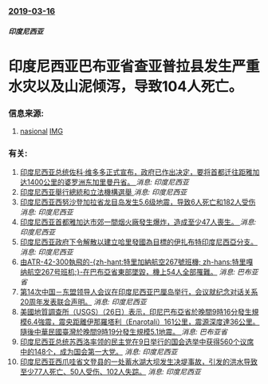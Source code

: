 ### [2019-03-16](/news/2019/03/16/index.md)

##### 印度尼西亚
# 印度尼西亚巴布亚省查亚普拉县发生严重水灾以及山泥倾泻，导致104人死亡。 




### 信息来源:

1. [nasional](https://www.cnnindonesia.com/nasional/20190320133826-20-379044/104-orang-tewas-dalam-banjir-sentani-korban-dikubur-massal) [IMG](https://awsimages.detik.net.id/visual/2019/03/19/47a2c54d-dae1-40d0-aa1a-375f668f9d67_169.jpeg?w=650)

### 有关:

1. [印度尼西亚总统佐科·维多多正式宣布，政府已作出决定，要将首都迁往距雅加达1400公里的婆罗洲东加里曼丹省。 ](/zh/news/2019/08/26/印度尼西亚总统佐科-维多多正式宣布-政府已作出决定-要将首都迁往距雅加达1400公里的婆罗洲东加里曼丹省.md) _消息: 印度尼西亚_
2. [印度尼西亚舉行總統和立法機構選舉 ](/zh/news/2019/04/17/印度尼西亚舉行總統和立法機構選舉.md) _消息: 印度尼西亚_
3. [印度尼西亚西努沙登加拉省龙目岛发生5.6级地震，导致6人死亡和182人受伤 ](/zh/news/2019/03/17/印度尼西亚西努沙登加拉省龙目岛发生56级地震-导致6人死亡和182人受伤.md) _消息: 印度尼西亚_
4. [印度尼西亚首都雅加达市郊一間烟火廠發生爆炸，造成至少47人喪生。 ](/zh/news/2017/10/26/印度尼西亚首都雅加达市郊一間烟火廠發生爆炸-造成至少47人喪生.md) _消息: 印度尼西亚_
5. [印度尼西亚政府下令解散以建立哈里發國為目標的伊扎布特印度尼西亞分支。 ](/zh/news/2017/05/8/印度尼西亚政府下令解散以建立哈里發國為目標的伊扎布特印度尼西亞分支.md) _消息: 印度尼西亚_
6. [由ATR-42-300執飛的-{zh-hant:特里加納航空267號班機; zh-hans:特里嘎纳航空267号班机;}-在巴布亞省東部墜毀，機上54人全部罹難。](/zh/news/2015/08/16/由ATR-42-300執飛的-zh-hant-特里加納航空267號班機-zh-hans-特里嘎纳航空267号班机.md) _消息: 巴布亚省_
7. [第14次中国－东盟领导人会议在印度尼西亚巴厘岛举行，会议就纪念对话关系20周年发表联合声明。](/zh/news/2011/11/18/第14次中国-东盟领导人会议在印度尼西亚巴厘岛举行-会议就纪念对话关系20周年发表联合声明.md) _消息: 印度尼西亚_
8. [ 美國地質調查所（USGS）（26日）表示，印尼巴布亞省於晚間9時16分發生規模6.4強震，震央距離伊那羅塔利（Enarotali）161公里，震源深度達36公里。隨後中華民國臺灣於晚間9時19分發生規模5.1地震。 ](/zh/news/2011/06/26/美國地質調查所-USGS-26日-表示-印尼巴布亞省於晚間9時16分發生規模64強震-震央距離伊那羅塔利-Enar.md) _消息: 巴布亚省_
9. [印度尼西亚总统苏西洛率领的民主党在9日举行的国会选举中获得560个议席中的148个，成为国会第一大党。](/zh/news/2009/05/10/印度尼西亚总统苏西洛率领的民主党在9日举行的国会选举中获得560个议席中的148个-成为国会第一大党.md) _消息: 印度尼西亚_
10. [印度尼西亚西爪哇省文登县的一处蓄水湖大坝发生决堤事故，引发的洪水导致至少77人死亡、50人受伤、102人失踪。](/zh/news/2009/03/27/印度尼西亚西爪哇省文登县的一处蓄水湖大坝发生决堤事故-引发的洪水导致至少77人死亡-50人受伤-102人失踪.md) _消息: 印度尼西亚_
